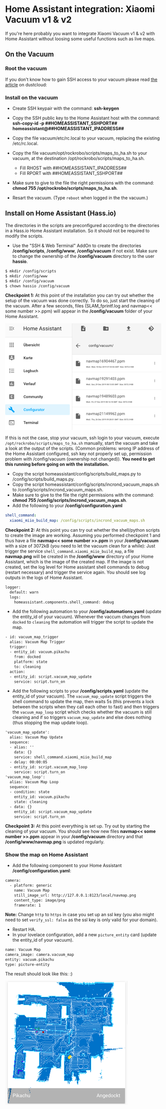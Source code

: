 # Home Assistant integration: Xiaomi Vacuum v1 & v2

If you're here probably you want to integrate Xiaomi Vacuum v1 & v2 with Home Assistant without loosing some useful functions such as live maps.


## On the Vacuum

### Root the vacuum

If you don't know how to gain SSH access to your vacuum please read [the article](https://github.com/dgiese/dustcloud/wiki/VacuumRobots-manual-update-root-Howto) on dustcloud:


### Install on the vacuum

- Create SSH keypair with the command: **ssh-keygen**

- Copy the SSH public key to the Home Assistant host with the command: **ssh-copy-id -p ##HOMEASSISTANT_SSHPORT## homeassistant@##HOMEASSISTANT_IPADDRESS##**

- Copy the file vacuum/etc/rc.local to your vacuum, replacing the existing /etc/rc.local.

- Copy the file vacuum/opt/rockrobo/scripts/maps_to_ha.sh to your vacuum, at the destination /opt/rockrobo/scripts/maps_to_ha.sh.
    * Fill RHOST with ##HOMEASSISTANT_IPADDRESS##
    * Fill RPORT with ##HOMEASSISTANT_SSHPORT##

- Make sure to give to the file the right permissions with the command: **chmod 755 /opt/rockrobo/scripts/maps_to_ha.sh**.
- Resart the vacuum. (Type `reboot` when logged in the the vacuum.)

## Install on Home Assistant (Hass.io)

The directories in the scripts are preconfigured according to the directories in a Hass.io Home Assistant installation. So it should not be required to modify the scripts.

- Use the "SSH & Web Terminal" AddOn to create the directories **/config/scripts**, **/config/www**, **/config/vacuum** if not exist. Make sure to change the ownership of the **/config/vacuum** directory to the user **hassio**.
```
$ mkdir /config/scripts
$ mkdir /config/www
$ mkdir /config/vacuum
$ chown hassio /config/vacuum
```
**Checkpoint 1:** At this point of the installation you can try out whether the setup of the vacuum was done correctly. To do so, just start the cleaning of the vacuum. After a few seconds, files (SLAM_fprintf.log and navmap<< some number >>.ppm) will appear in the **/config/vacuum** folder of your Home Assistant.

![Image of Vacuum folder](/images/vacuum_folder.png?raw=true)

If this is not the case, stop your vacuum, ssh login to your vacuum, execute `/opt/rockrobo/scripts/maps_to_ha.sh` manually, start the vacuum and take a look at the output of the scripts. (Common problems: wrong IP address of the Home Assistant configured, ssh key not properly set up, permission problem with /config/vacuum (ownership not changed)). 
**You need to get this running before going on with the installation.**

- Copy the script homeassistant/config/scripts/build_maps.py to /config/scripts/build_maps.py.
- Copy the script homeassistant/config/scripts/incrond_vacuum_maps.sh to /config/scripts/incrond_vacuum_maps.sh.
- Make sure to give to the file the right permissions with the command: **chmod 755 /config/scripts/incrond_vacuum_maps.sh**.
- Add the following to your **/config/configuration.yaml**
```yaml
shell_command:
  xiaomi_miio_build_map: /config/scripts/incrond_vacuum_maps.sh
```

**Checkpoint 2:** At this point you can try out whether the shell/python scripts to create the image are working. Assuming you performed checkpoint 1 and thus have a file **navmap<< some number >>.ppm** in your **/config/vacuum** with a size of 3072kB (you need to let the vacuum clean for a while): Just trigger the service `shell_command.xiaomi_miio_build_map`, a file **navmap.png** will be created in the **/config/www** directory of your Home Assistant, which is the image of the created map.
If the image is not created, set the log level for Home assistant shell commands to debug (restart necessary) and trigger the service again. You should see log outputs in the logs of Home Assistant.
```
logger:
  default: warn
  logs:
    homeassistant.components.shell_command: debug
```
- Add the following automation to your **/config/automations.yaml** (update the entity_id of your vacuum). Whenever the vaccum changes from `docked` to `cleaning` the automation will trigger the script to update the map.
```
- id: vacuum_map_trigger
  alias: Vacuum Map Trigger
  trigger:
  - entity_id: vacuum.pikachu
    from: docked
    platform: state
    to: cleaning
  action:
  - entity_id: script.vacuum_map_update
    service: script.turn_on
```
- Add the following scripts to your **/config/scripts.yaml** (update the entity_id of your vacuum). The `vacuum_map_update` script triggers the shell command to update the map, then waits 5s (this prevents a lock between the scripts when they call each other to fast) and then triggers the `vacuum_map_loop` script which checks whether the vacuum is still cleaning and if so triggers `vacuum_map_update` and else does nothing (thus stopping the map update loop).
```
'vacuum_map_update':
  alias: Vacuum Map Update
  sequence:
  - alias: ''
    data: {}
    service: shell_command.xiaomi_miio_build_map
  - delay: 00:00:05
  - entity_id: script.vacuum_map_loop
    service: script.turn_on
'vacuum_map_loop':
  alias: Vacuum Map Loop
  sequence:
  - condition: state
    entity_id: vacuum.pikachu
    state: cleaning
  - data: {}
    entity_id: script.vacuum_map_update
    service: script.turn_on
```

**Checkpoint 3:** At this point everything is set up. Try out by starting the cleaning of your vacuum. You should see how new files **navmap<< some number >>.ppm** appear in your **/config/vacuum** directory and that **/config/www/navmap.png** is updated regularly. 

### Show the map on Home Assistant

- Add the following component to your Home Assistant **/config/configuration.yaml**:

```
camera:
  - platform: generic
    name: Vacuum Map
    still_image_url: http://127.0.0.1:8123/local/navmap.png
    content_type: image/png
    framerate: 1
```
**Note:** Change `http` to `https` in case you set up an ssl key (you also might need to set `verify_ssl: false` as the ssl key is only valid for your domain).
- Restart HA.
- In your lovelace configuration, add a new `picture_entity` card (update the entity_id of your vacuum).
```
name: Vacuum Map
camera_image: camera.vacuum_map
entity: vacuum.pikachu
type: picture-entity
```
The result should look like this: :)

![Image of Vacuum map](/images/vacuum_map.png?raw=true)
